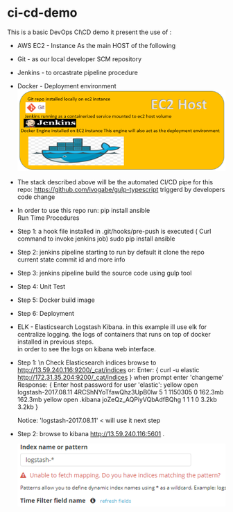 # ci-cd-demo
This is a basic DevOps CI\CD demo
it present the use of :
- AWS EC2 - Instance As the main HOST of the following  
- Git - as our local developer SCM repository
- Jenkins - to orcastrate pipeline procedure
- Docker - Deployment environment
![Alt text](https://github.com/BoazHalter/ci-cd-demo/blob/master/CI-CD-infrastucture-architecture5.PNG "Arcitecture Overview:")

- The stack described above will be the automated CI/CD pipe for this repo:
  https://github.com/ivogabe/gulp-typescript
  triggerd by developers code change
- In order to use this repo run: pip install ansible  
Run Time Procedures
- Step 1:
    a hook file installed in .git/hooks/pre-push is executed ( Curl command to invoke jenkins job)
    sudo pip install ansible
- Step 2:
    jenkins pipeline starting to run by default it clone the repo current state commit id and more info
- Step 3:
    jenkins pipeline build the source code using gulp tool
- Step 4:
    Unit Test 
- Step 5:
    Docker build image
- Step 6:
    Deployment

- ELK - Elasticsearch Logstash Kibana.
  in this example ill use elk for centralize logging. 
  the logs of containers that runs on top of docker installed in previous steps.  
  in order to see the logs on kibana web interface.
- Step 1: \n
  Check Elasticsearch indices browse to http://13.59.240.116:9200/_cat/indices
  or:
  Enter:
    {
	  curl -u elastic http://172.31.35.204:9200/_cat/indices 
	}  when prompt enter 'changeme'
  Response:
  {
    Enter host password for user 'elastic':
    yellow open logstash-2017.08.11 4RCShNYoTfawQhz3UpB0lw 5 1 1150305 0 162.3mb 162.3mb
    yellow open .kibana             joZeQz_AQPiyVQbAdfBQhg 1 1       1 0   3.2kb   3.2kb
  }
    
	Notice: 'logstash-2017.08.11' < will use it next step 
- Step 2:
  browse to kibana http://13.59.240.116:5601 . 
   
  ![Alt text](https://github.com/BoazHalter/ci-cd-demo/blob/master/kibanaIndex.PNG )
 
   
